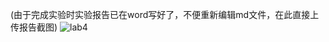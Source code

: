 (由于完成实验时实验报告已在word写好了，不便重新编辑md文件，在此直接上传报告截图)
![lab4](https://cloud.githubusercontent.com/assets/19356447/20219987/c7f3c7c6-a866-11e6-9c1c-49d6197f0527.png)

